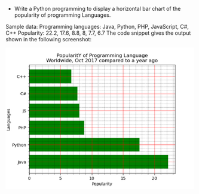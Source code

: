 * Write a Python programming to display a horizontal bar chart of the popularity of programming Languages.

Sample data:
Programming languages: Java, Python, PHP, JavaScript, C#, C++
Popularity: 22.2, 17.6, 8.8, 8, 7.7, 6.7
The code snippet gives the output shown in the following screenshot: 


<center><img src="plotHW16.png"/></center>